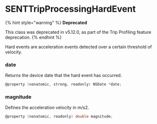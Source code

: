 # SENTTripProcessingHardEvent

{% hint style="warning" %}
**Deprecated**

This class was deprecated in v5.12.0, as part of the Trip Profiling feature deprecation.
{% endhint %}

Hard events are acceleration events detected over a certain threshold of velocity.&#x20;

### date

Returns the device date that the hard event has occurred.

```objectivec
@property (nonatomic, strong, readonly) NSDate *date;
```

### magnitude

Defines the acceleration velocity in m/s2.

```objectivec
@property (nonatomic, readonly) double magnitude;
```
